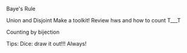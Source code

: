Baye's Rule

Union and Disjoint
Make a toolkit! Review hws and how to count T___T


Counting by bijection

Tips: Dice: draw it out!!! Always!
